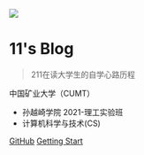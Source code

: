 <!-- _coverpage.md -->

![](Files/logo.ico)

# 11's Blog

> 211在读大学生的自学心路历程

 中国矿业大学（CUMT）

- 孙越崎学院 2021-理工实验班
- 计算机科学与技术(CS)

[GitHub](https://github.com/TianyaoZhao)
[Getting Start](/README.md)
